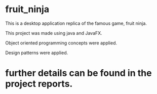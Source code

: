 # fruit_ninja

This is a desktop application replica of the famous game, fruit ninja.

This project was made using java and JavaFX.

Object oriented programming concepts were applied.

Design patterns were applied.

# further details can be found in the project reports.
